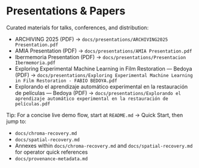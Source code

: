 # Presentations & Papers

Curated materials for talks, conferences, and distribution:

- ARCHIVING 2025 (PDF) → `docs/presentations/ARCHIVING2025 Presentation.pdf`
- AMIA Presentation (PDF) → `docs/presentations/AMIA Presentation.pdf`
- Ibermemoria Presentation (PDF) → `docs/presentations/Presentacion Ibermemoria.pdf`
- Exploring Experimental Machine Learning in Film Restoration — Bedoya (PDF) → `docs/presentations/Exploring Experimental Machine Learning in Film Restoration - FABIO BEDOYA.pdf`
- Explorando el aprendizaje automático experimental en la restauración de películas — Bedoya (PDF) → `docs/presentations/Explorando el aprendizaje automático experimental en la restauración de películas.pdf`

Tip: For a concise live demo flow, start at `README.md` → Quick Start, then jump to:
- `docs/chroma-recovery.md`
- `docs/spatial-recovery.md`
- Annexes within `docs/chroma-recovery.md` and `docs/spatial-recovery.md` for operator quick references
- `docs/provenance-metadata.md`
